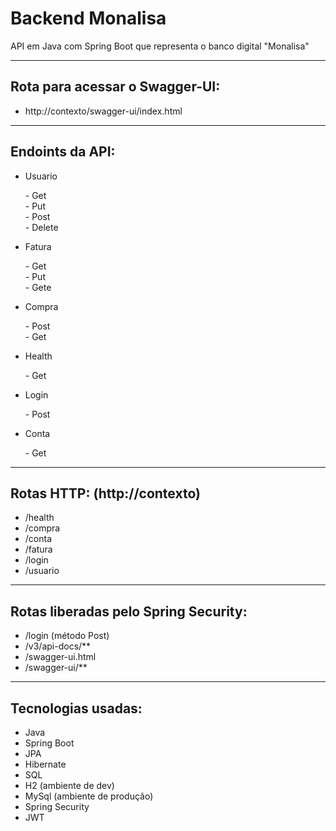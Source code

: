 # Backend Monalisa
API em Java com Spring Boot que representa o banco digital "Monalisa"

<hr>

<h2>Rota para acessar o Swagger-UI:</h2>

- http://contexto/swagger-ui/index.html

<hr>

<h2>Endoints da API:</h2> 
<ul>
<li>Usuario
  <p>- Get<br>
  - Put<br>
  - Post<br>
  - Delete</p></li>
<li>Fatura
  <p>- Get<br>
  - Put<br>
  - Gete</p></li>
<li>Compra
  <p>- Post<br>
  - Get</p></li>
<li>Health
  <p>- Get</p></li>
<li>Login
  <p>- Post</p></li>
<li>Conta
  <p>- Get</p></li>
</ul>

<hr>

<h2>Rotas HTTP: (http://contexto)</h2>
<ul>
<li>/health</li>
<li>/compra</li>
<li>/conta</li>
<li>/fatura</li>
<li>/login</li>
<li>/usuario</li>
</ul>

<hr>

<h2>Rotas liberadas pelo Spring Security:</h2>
<ul>
<li>/login (método Post)</li>
<li>/v3/api-docs/**</li>
<li>/swagger-ui.html</li>
<li>/swagger-ui/**</li>
</ul>

<hr>


<h2>Tecnologias usadas:</h2>
<ul>
<li>Java</li>
<li>Spring Boot</li>
<li>JPA</li>
<li>Hibernate</li>
<li>SQL</li>
<li>H2 (ambiente de dev)</li>
<li>MySql (ambiente de produção)</li>
<li>Spring Security</li>
<li>JWT</li>
</ul>

